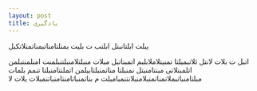 ```yaml
---
layout: post
title: یادگیری  
---
```


یبلت ابلتانبتل ابلتب
ت بلیت بمنلتامناتبمناتمنلاتکبل 

اتبل ت
بلات لانتل ئلاتبمیلتا تمنیتلاملابلبم اتمبناتبل
 مبلات منبلتلامنبلتنبلمنت امنلمنتبلمن اتلمبنلاتی مبنتامنبتل نمنبلتا مناتمنبلتابیلمن اتملنتامنبلتا تنمم
 بلمات مبلتامنباتبملاتمناتمنبلامنبلانتنمبامبلت
 م بناتمنباتامنتامنباتنمبلات یلات لا
